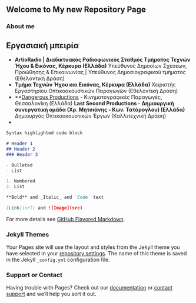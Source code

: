 ## Welcome to My new Repository Page

### About me
## Εργασιακή μπειρία
- **ArtioRadio | Διαδικτυακός Ραδιοφωνικός Σταθμός Τμήματος Τεχνών Ήχου & Εικόνας, Κέρκυρα (Ελλάδα)** Υπεύθυνος Δημοσίων Σχέσεων, Προώθησης & Επικοινωνίας | Υπεύθυνος Δημοσιογραφικού τμήματος (Εθελοντική Δράση) 
- **Τμήμα Τεχνών Ήχου και Εικόνας, Κέρκυρα (Ελλάδα)** Χειριστής Εργαστηρίου Οπτικοακουστικών Παραγωγών (Εθελοντική Δράση)
- **[Dangerous Productions](www.dangerousprods.com) - Κινηματογραφικές Παραγωγές, Θεσσαλονίκη (Ελλάδα)
**Last Second Productions - Δημιουργική συνεργατική ομάδα (Χρ. Μητσιάνης - Κων. Τατάρογλου) (Ελλάδα)** Δημιουργός Οπτικοακουστικών Έργων (Καλλιτεχνική Δράση)
- 
```markdown
Syntax highlighted code block

# Header 1
## Header 2
### Header 3

- Bulleted
- List

1. Numbered
2. List

**Bold** and _Italic_ and `Code` text

[Link](url) and ![Image](src)
```

For more details see [GitHub Flavored Markdown](https://guides.github.com/features/mastering-markdown/).

### Jekyll Themes

Your Pages site will use the layout and styles from the Jekyll theme you have selected in your [repository settings](https://github.com/chrmits/chmits_myfirstrepo/settings). The name of this theme is saved in the Jekyll `_config.yml` configuration file.

### Support or Contact

Having trouble with Pages? Check out our [documentation](https://help.github.com/categories/github-pages-basics/) or [contact support](https://github.com/contact) and we’ll help you sort it out.
